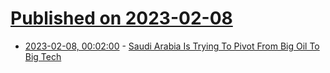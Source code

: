 # [Published on 2023-02-08](index.md)

* [2023-02-08, 00:02:00](https://news.slashdot.org/story/23/02/07/2145259/saudi-arabia-is-trying-to-pivot-from-big-oil-to-big-tech?utm_source=rss1.0mainlinkanon&utm_medium=feed) - [Saudi Arabia Is Trying To Pivot From Big Oil To Big Tech](https://news.slashdot.org/story/23/02/07/2145259/saudi-arabia-is-trying-to-pivot-from-big-oil-to-big-tech?utm_source=rss1.0mainlinkanon&utm_medium=feed)
